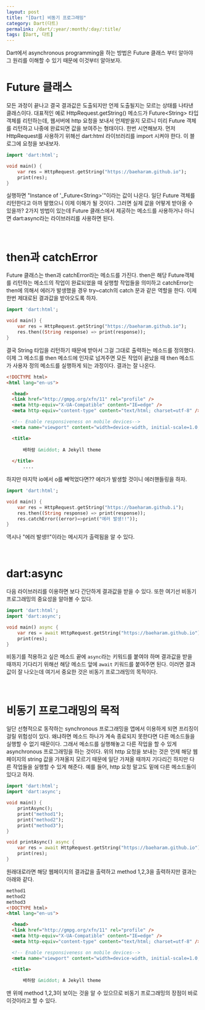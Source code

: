 ```yaml
---
layout: post
title: "[Dart] 비동기 프로그래밍"
category: Dart(다트)
permalink: /dart/:year/:month/:day/:title/
tags: [Dart, 다트]
---
```


Dart에서 asynchronous programming을 하는 방법은 Future 클래스 부터 알아야 그 원리를 이해할 수 있기 때문에 이것부터 알아보자.

# Future 클래스

모든 과정이 끝나고 결국 결과값은 도출되지만 언제 도출될지는 모르는 상태를 나타낸 클래스이다. 대표적인 예로 HttpRequest.getString() 메소드가 Future<String\> 타입 객체를 리턴하는데, 웹서버에 http 요청을 보내서 언제받을지 모르니 미리 Future 객체를 리턴하고 나중에 완료되면 값을 보여주는 형태이다. 한번 시연해보자. 먼저 HttpRequest를 사용하기 위해선 dart:html 라이브러리를 import 시켜야 한다. 이 블로그에 요청을 보내보자.

```dart
import 'dart:html';

void main() {
    var res = HttpRequest.getString("https://baeharam.github.io");
    print(res);
}
```

실행하면 "Instance of '_Future<String\>'"이라는 값이 나온다. 일단 Future 객체를 리턴한다고 아까 말했으니 이제 이해가 될 것이다. 그러면 실제 값을 어떻게 받아올 수 있을까? 2가지 방법이 있는데 Future 클래스에서 제공하는 메소드를 사용하거나 아니면 dart:async라는 라이브러리를 사용하면 된다.

<br>

# then과 catchError

Future 클래스는 then과 catchError라는 메소드를 가진다. then은 해당 Future객체를 리턴하는 메소드의 작업이 완료되었을 때 실행할 작업들을 의미하고 catchError는 then에 의해서 에러가 발생했을 경우 try~catch의 catch 문과 같은 역할을 한다. 이제 한번 제대로된 결과값을 받아오도록 하자.

```dart
import 'dart:html';

void main() {
    var res = HttpRequest.getString("https://baeharam.github.io");
    res.then((String response) => print(response));
}
```

결국 String 타입을 리턴하기 때문에 받아서 그걸 그대로 출력하는 메소드를 정의했다. 이제 그 메소드를 then 메소드에 인자로 넘겨주면 모든 작업이 끝났을 때 then 메소드가 사용자 정의 메소드를 실행하게 되는 과정이다. 결과는 잘 나온다.

```html
<!DOCTYPE html>
<html lang="en-us">

  <head>
  <link href="http://gmpg.org/xfn/11" rel="profile" />
  <meta http-equiv="X-UA-Compatible" content="IE=edge" />
  <meta http-equiv="content-type" content="text/html; charset=utf-8" />

  <!-- Enable responsiveness on mobile devices-->
  <meta name="viewport" content="width=device-width, initial-scale=1.0, maximum-scale=1" />

  <title>
    
      배하람 &middot; A Jekyll theme
    
  </title>
      ....
```

하지만 마지막 io에서 o를 빼먹었다면?? 에러가 발생할 것이니 에러핸들링을 하자.

```dart
import 'dart:html';

void main() {
    var res = HttpRequest.getString("https://baeharam.github.i");
    res.then((String response) => print(response));
    res.catchError((error)=>print("에러 발생!!"));
}
```

역시나 "에러 발생!!"이라는 메시지가 출력됨을 알 수 있다.

<br>

# dart:async

다음 라이브러리를 이용하면 보다 간단하게 결과값을 받을 수 있다. 또한 여기선 비동기 프로그래밍의 중요성을 알아볼 수 있다.

```dart
import 'dart:html';
import 'dart:async';

void main() async {
    var res = await HttpRequest.getString("https://baeharam.github.io");
    print(res);
}
```

비동기를 적용하고 싶은 메소드 끝에 `async`라는 키워드를 붙여야 하며 결과값을 받을 때까지 기다리기 위해선 해당 메소드 앞에 `await` 키워드를 붙여주면 된다. 이러면 결과값이 잘 나오는데 여기서 중요한 것은 비동기 프로그래밍의 목적이다.

<br>

# 비동기 프로그래밍의 목적

일단 선형적으로 동작하는 synchronous 프로그래밍을 앱에서 이용하게 되면 프리징이 걸릴 위험성이 있다. 왜냐하면 메소드 하나가 계속 종료되지 못한다면 다른 메소드들을 실행할 수 없기 때문이다. 그래서 메소드를 실행해놓고 다른 작업을 할 수 있게 asynchronous 프로그래밍을 하는 것이다. 위의 http 요청을 보내는 것은 언제 해당 웹페이지의 string 값을 가져올지 모르기 때문에 일단 가져올 때까지 기다리긴 하지만 다른 작업들을 실행할 수 있게 해준다. 예를 들어, http 요청 말고도 밑에 다른 메소드들이 있다고 하자.

```dart
import 'dart:html';
import 'dart:async';

void main() {
  	printAsync();
    print("method1");
    print("method2");
    print("method3");
}

void printAsync() async {
  	var res = await HttpRequest.getString("https://baeharam.github.io");
    print(res);
}
```

원래대로라면 해당 웹페이지의 결과값을 출력하고 method 1,2,3을 출력하지만 결과는 아래와 같다.

```html
method1
method2
method3
<!DOCTYPE html>
<html lang="en-us">

  <head>
  <link href="http://gmpg.org/xfn/11" rel="profile" />
  <meta http-equiv="X-UA-Compatible" content="IE=edge" />
  <meta http-equiv="content-type" content="text/html; charset=utf-8" />

  <!-- Enable responsiveness on mobile devices-->
  <meta name="viewport" content="width=device-width, initial-scale=1.0, maximum-scale=1" />

  <title>
    
      배하람 &middot; A Jekyll theme
```

맨 위에 method 1,2,3이 보이는 것을 알 수 있으므로 비동기 프로그래밍의 장점이 바로 이것이라고 할 수 있다.

